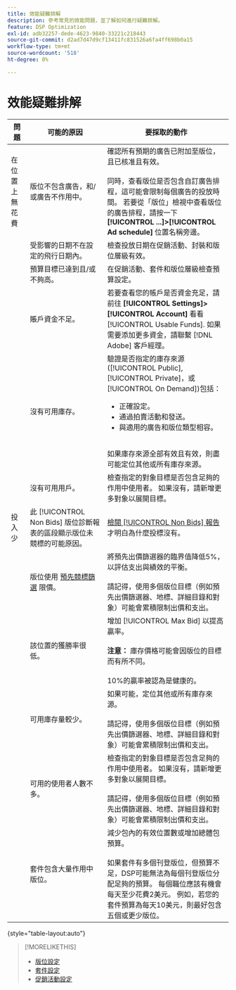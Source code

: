 ```yaml
---
title: 效能疑難排解
description: 參考常見的效能問題，並了解如何進行疑難排解。
feature: DSP Optimization
exl-id: adb32257-dede-4623-9840-33221c218443
source-git-commit: d2ad7d47d9cf13411fc831526a6fa4ff698b0a15
workflow-type: tm+mt
source-wordcount: '518'
ht-degree: 0%

---
```


# 效能疑難排解

| 問題 | 可能的原因 | 要採取的動作 |
| --- | --- | --- |
| 在位置上無花費 | 版位不包含廣告，和/或廣告不作用中。 | 確認所有預期的廣告已附加至版位，且已核准且有效。<br><br>同時，查看版位是否包含自訂廣告排程，這可能會限制每個廣告的投放時間。 若要從「版位」檢視中查看版位的廣告排程，請按一下  **[!UICONTROL ...]>[!UICONTROL Ad schedule]** 位置名稱旁邊。 |
|  | 受影響的日期不在設定的飛行日期內。 | 檢查投放日期在促銷活動、封裝和版位層級有&#x200B;效。 |
|  | 預算目標已達到且/或不夠高。 | 在促銷活動、套件和版位層級檢查預算設定。 |
|  | 賬戶資金不足。 | 若要查看您的帳戶是否資金充足，請前往 **[!UICONTROL Settings]>[!UICONTROL Account]** 看看 [!UICONTROL Usable Funds]. 如果需要添加更多資金，請聯繫 [!DNL Adobe] 客戶經理。 |
|  | 沒有可用庫存。 | 驗證是否指定的庫存來源([!UICONTROL Public], [!UICONTROL Private]，或 [!UICONTROL On Demand])包括：<ul><li>正確設定。</li><li>通過拍賣活動和發送。</li><li>與適用的廣告和版位類型相容。</li></ul><br>如果庫存來源全部有效且有效，則盡可能定位其他或所有庫存來源。 |
|  | 沒有可用用戶。 | 檢查指定的對象目標是否包含足夠的作用中使用者。 如果沒有，請新增更多對象以展開目標。 |
| 投入少 | 此 [!UICONTROL Non Bids] 版位診斷報表的區段顯示版位未競標的可能原因。 | [檢閱 [!UICONTROL Non Bids] 報告](/help/dsp/campaign-management/reports/placement-diagnostics.md) 才明白為什麼投標沒有。  <!-- add link/edit text when file available: See the [in-depth guide to possible Non-Bid Reasons (NBR)](link) for more information. --> |
|  | 版位使用 [預先競標篩選](/help/dsp/campaign-management/placements/placement-settings.md) 限價。 | 將預先出價篩選器的臨界值降低5%，以評估支出與績效的平衡。 <!-- wording? and are users just supposed to manually monitor whether it makes a difference? --><br><br>請記得，使用多個版位目標（例如預先出價篩選器、地標、詳細目錄和對象）可能會累積限制出價和支出。 |
|  | 該位置的獲勝率很低。 | 增加 [!UICONTROL Max Bid] 以提高贏率。<br><br><b>注意：</b> 庫存價格可能會因版位的目標而有所不同。<br><br>10%的贏率被認為是健康的。 |
|  | 可用庫存量較少。 | 如果可能，定位其他或所有庫存來源。<br><br>請記得，使用多個版位目標（例如預先出價篩選器、地標、詳細目錄和對象）可能會累積限制出價和支出。 |
|  | 可用的使用者人數不多。 | 檢查指定的對象目標是否包含足夠的作用中使用者。 如果沒有，請新增更多對象以展開目標。<br><br>請記得，使用多個版位目標（例如預先出價篩選器、地標、詳細目錄和對象）可能會累積限制出價和支出。 |
|  | 套件包含大量作用中版位。 | 減少包內的有效位置數或增加總體包預算。<br><br>如果套件有多個刊登版位，但預算不足，DSP可能無法為每個刊登版位分配足夠的預算。 每個職位應該有機會每天至少花費2美元。 例如，若您的套件預算為每天10美元，則最好包含五個或更少版位。&#x200B; |

{style=&quot;table-layout:auto&quot;}

>[!MORELIKETHIS]
>
>* [版位設定](/help/dsp/campaign-management/placements/placement-settings.md)
>* [套件設定](/help/dsp/campaign-management/packages/package-settings.md)
>* [促銷活動設定](/help/dsp/campaign-management/campaigns/campaign-settings.md)

